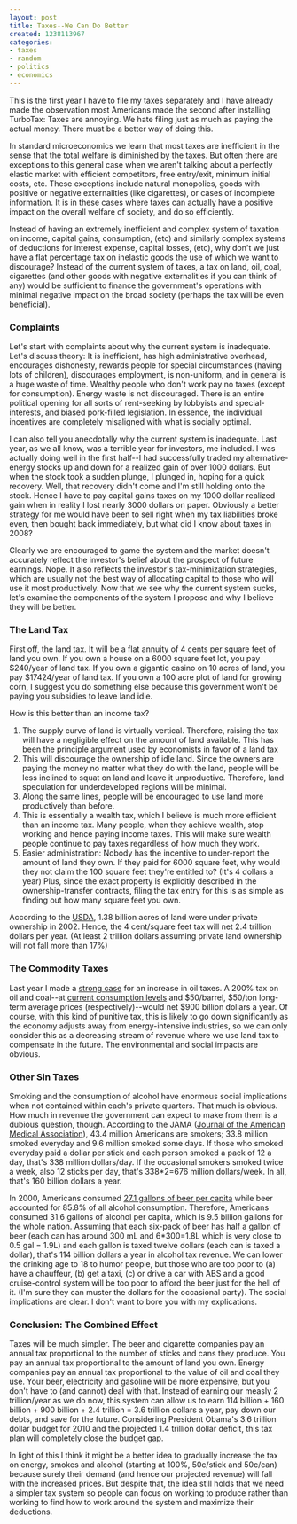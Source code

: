 ```yaml
---
layout: post
title: Taxes--We Can Do Better
created: 1238113967
categories:
- taxes
- random
- politics
- economics
---
```

This is the first year I have to file my taxes separately and I have already made the observation most Americans made the second after installing TurboTax: Taxes are annoying. We hate filing just as much as paying the actual money. There must be a better way of doing this.

In standard microeconomics we learn that most taxes are inefficient in the sense that the total welfare is diminished by the taxes. But often there are exceptions to this general case when we aren't talking about a perfectly elastic market with efficient competitors, free entry/exit, minimum initial costs, etc. These exceptions include natural monopolies, goods with positive or negative externalities (like cigarettes), or cases of incomplete information. It is in these cases where taxes can actually have a positive impact on the overall welfare of society, and do so efficiently.

Instead of having an extremely inefficient and complex system of taxation on income, capital gains, consumption, (etc) and similarly complex systems of deductions for interest expense, capital losses, (etc), why don't we just have a flat percentage tax on inelastic goods the use of which we want to discourage? Instead of the current system of taxes, a tax on land, oil, coal, cigarettes (and other goods with negative externalities if you can think of any) would be sufficient to finance the government's operations with minimal negative impact on the broad society (perhaps the tax will be even beneficial).

<h3>Complaints</h3>

Let's start with complaints about why the current system is inadequate. Let's discuss theory: It is inefficient, has high administrative overhead, encourages dishonesty, rewards people for special circumstances (having lots of children), discourages employment, is non-uniform, and in general is a huge waste of time. Wealthy people who don't work pay no taxes (except for consumption). Energy waste is not discouraged. There is an entire political opening for all sorts of rent-seeking by lobbyists and special-interests, and biased pork-filled legislation. In essence, the individual incentives are completely misaligned with what is socially optimal.

I can also tell you anecdotally why the current system is inadequate. Last year, as we all know, was a terrible year for investors, me included. I was actually doing well in the first half--I had successfully traded my alternative-energy stocks up and down for a realized gain of over 1000 dollars. But when the stock took a sudden plunge, I plunged in, hoping for a quick recovery. Well, that recovery didn't come and I'm still holding onto the stock. Hence I have to pay capital gains taxes on my 1000 dollar realized gain when in reality I lost nearly 3000 dollars on paper. Obviously a better strategy for me would have been to sell right when my tax liabilities broke even, then bought back immediately, but what did I know about taxes in 2008?

Clearly we are encouraged to game the system and the market doesn't accurately reflect the investor's belief about the prospect of future earnings. Nope. It also reflects the investor's tax-minimization strategies, which are usually not the best way of allocating capital to those who will use it most productively. Now that we see why the current system sucks, let's examine the components of the system I propose and why I believe they will be better.

<h3>The Land Tax</h3>

First off, the land tax. It will be a flat annuity of 4 cents per square feet of land you own. If you own a house on a 6000 square feet lot, you pay $240/year of land tax. If you own a gigantic casino on 10 acres of land, you pay $17424/year of land tax. If you own a 100 acre plot of land for growing corn, I suggest you do something else because this government won't be paying you subsidies to leave land idle.

How is this better than an income tax?
<ol>
<li>The supply curve of land is virtually vertical. Therefore, raising the tax will have a negligible effect on the amount of land available. This has been the principle argument used by economists in favor of a land tax</li>
<li>This will discourage the ownership of idle land. Since the owners are paying the money no matter what they do with the land, people will be less inclined to squat on land and leave it unproductive. Therefore, land speculation for underdeveloped regions will be minimal.</li>
<li>Along the same lines, people will be encouraged to use land more productively than before.</li>
<li>This is essentially a wealth tax, which I believe is much more efficient than an income tax. Many people, when they achieve wealth, stop working and hence paying income taxes. This will make sure wealth people continue to pay taxes regardless of how much they work.</li>
<li>Easier administration: Nobody has the incentive to under-report the amount of land they own. If they paid for 6000 square feet, why would they not claim the 100 square feet they're entitled to? (It's 4 dollars a year) Plus, since the exact property is explicitly described in the ownership-transfer contracts, filing the tax entry for this is as simple as finding out how many square feet you own.</li>
</ol>
According to the <a href="http://www.ers.usda.gov/publications/EIB14/eib14j.pdf">USDA</a>, 1.38 billion acres of land were under private ownership in 2002. Hence, the 4 cent/square feet tax will net 2.4 trillion dollars per year. (At least 2 trillion dollars assuming private land ownership will not fall more than 17%)

<h3>The Commodity Taxes</h3>

Last year I made a <a href="http://dailycow.org/node/286">strong case</a> for an increase in oil taxes. A 200% tax on oil and coal--at <a href="http://www.eia.doe.gov/cneaf/coal/page/special/feature.html">current consumption levels</a> and $50/barrel, $50/ton long-term average prices (respectively)--would net $900 billion dollars a year. Of course, with this kind of punitive tax, this is likely to go down significantly as the economy adjusts away from energy-intensive industries, so we can only consider this as a decreasing stream of revenue where we use land tax to compensate in the future. The environmental and social impacts are obvious.

<h3>Other Sin Taxes</h3>

Smoking and the consumption of alcohol have enormous social implications when not contained within each's private quarters. That much is obvious. How much in revenue the government can expect to make from them is a dubious question, though. According to the JAMA (<a href="http://jama.ama-assn.org/cgi/content/full/301/4/373">Journal of the American Medical Association</a>), 43.4 million Americans are smokers; 33.8 million smoked everyday and 9.6 million smoked some days. If those who smoked everyday paid a dollar per stick and each person smoked a pack of 12 a day, that's 338 million dollars/day. If the occasional smokers smoked twice a week, also 12 sticks per day, that's 338*2=676 million dollars/week. In all, that's 160 billion dollars a year.

In 2000, Americans consumed <a href="http://www.beersoaksamerica.org/consumption.htm">27.1 gallons of beer per capita</a> while beer accounted for 85.8% of all alcohol consumption. Therefore, Americans consumed 31.6 gallons of alcohol per capita, which is 9.5 billion gallons for the whole nation. Assuming that each six-pack of beer has half a gallon of beer (each can has around 300 mL and 6*300=1.8L which is very close to 0.5 gal = 1.9L) and each gallon is taxed twelve dollars (each can is taxed a dollar), that's 114 billion dollars a year in alcohol tax revenue. We can lower the drinking age to 18 to humor people, but those who are too poor to (a) have a chauffeur, (b) get a taxi, (c) or drive a car with ABS and a good cruise-control system will be too poor to afford the beer just for the hell of it. (I'm sure they can muster the dollars for the occasional party). The social implications are clear. I don't want to bore you with my explications.

<h3>Conclusion: The Combined Effect</h3>

Taxes will be much simpler. The beer and cigarette companies pay an annual tax proportional to the number of sticks and cans they produce. You pay an annual tax proportional to the amount of land you own. Energy companies pay an annual tax proportional to the value of oil and coal they use. Your beer, electricity and gasoline will be more expensive, but you don't have to (and cannot) deal with that. Instead of earning our measly 2 trillion/year as we do now, this system can allow us to earn 114 billion + 160 billion + 900 billion + 2.4 trillion = 3.6 trillion dollars a year, pay down our debts, and save for the future. Considering President Obama's 3.6 trillion dollar budget for 2010 and the projected 1.4 trillion dollar deficit, this tax plan will completely close the budget gap.

In light of this I think it might be a better idea to gradually increase the tax on energy, smokes and alcohol (starting at 100%, 50c/stick and 50c/can) because surely their demand (and hence our projected revenue) will fall with the increased prices. But despite that, the idea still holds that we need a simpler tax system so people can focus on working to produce rather than working to find how to work around the system and maximize their deductions.
